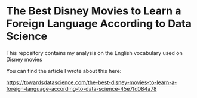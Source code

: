 # The Best Disney Movies to Learn a Foreign Language According to Data Science
This repository contains my analysis on the English vocabulary used on Disney movies

You can find the article I wrote about this here:

https://towardsdatascience.com/the-best-disney-movies-to-learn-a-foreign-language-according-to-data-science-45e7fd084a78
